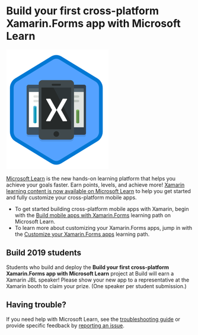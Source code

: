 # Build your first cross-platform Xamarin.Forms app with Microsoft Learn

![Trophy image for the Build mobile apps with Xamarin.Forms Microsoft Learn path, showing several mobile devices stacked with a Xamarin logo on the front-most](media/xamarin-build-apps-trophy.png)

[Microsoft Learn](https://aka.ms/learn) is the new hands-on learning platform that helps you achieve your goals faster. Earn points, levels, and achieve more! [Xamarin learning content is now available on Microsoft Learn](https://aka.ms/learn-xamarin) to help you get started and fully customize your cross-platform mobile apps.

* To get started building cross-platform mobile apps with Xamarin, begin with the [Build mobile apps with Xamarin.Forms](https://docs.microsoft.com/learn/paths/build-mobile-apps-with-xamarin-forms/) learning path on Microsoft Learn.
* To learn more about customizing your Xamarin.Forms apps, jump in with the [Customize your Xamarin.Forms apps](https://docs.microsoft.com/learn/paths/customize-your-xamarin-forms-apps/) learning path.

## Build 2019 students

Students who build and deploy the **Build your first cross-platform Xamarin.Forms app with Microsoft Learn** project at Build will earn a Xamarin JBL speaker! Please show your new app to a representative at the Xamarin booth to claim your prize. (One speaker per student submission.)

## Having trouble?

If you need help with Microsoft Learn, see the [troubleshooting guide](https://docs.microsoft.com/en-my/learn/support/troubleshooting) or provide specific feedback by [reporting an issue](mailto:learn-loc@microsoft.com?subject=<Please%20summarize%20your%20issue%20here>&body=<Describe%20your%20issue%20in%20detail%20here.%20Please%20include%20any%20relevant%20error%20messages,%20reproduction%20steps%20and%20screenshots.>%0A%0ANote:%20%20Microsoft%20Learn%20is%20a%20brand%20new%20platform%20and%20we%20are%20striving%20to%20improve%20our%20content%20and%20experience.%20While%20we%20are%20not%20directly%20responding%20to%20all%20customers%20at%20this%20time,%20we%20are%20reviewing%20all%20feedback%20that%20is%20coming%20in.%20We%20want%20to%20hear%20from%20you!%0A%0A%0AURL:%20<Please%20paste%20the%20URL%20of%20the%20page%20where%20you%20are%20having%20trouble%20here>).
